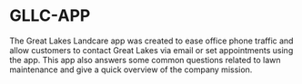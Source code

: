 # GLLC-APP
 The Great Lakes Landcare app was created to ease office phone traffic and allow customers to contact Great Lakes via email or set appointments using the app. This app also answers some common questions related to lawn maintenance and give a quick overview of the company mission.
